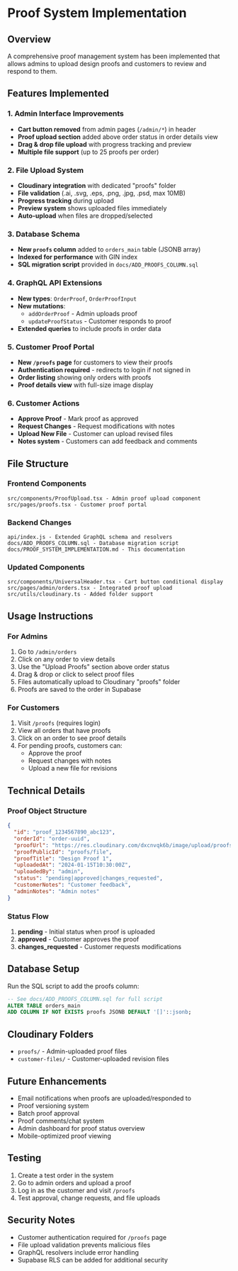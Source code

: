 # Proof System Implementation

## Overview
A comprehensive proof management system has been implemented that allows admins to upload design proofs and customers to review and respond to them.

## Features Implemented

### 1. Admin Interface Improvements
- **Cart button removed** from admin pages (`/admin/*`) in header
- **Proof upload section** added above order status in order details view
- **Drag & drop file upload** with progress tracking and preview
- **Multiple file support** (up to 25 proofs per order)

### 2. File Upload System
- **Cloudinary integration** with dedicated "proofs" folder
- **File validation** (.ai, .svg, .eps, .png, .jpg, .psd, max 10MB)
- **Progress tracking** during upload
- **Preview system** shows uploaded files immediately
- **Auto-upload** when files are dropped/selected

### 3. Database Schema
- **New `proofs` column** added to `orders_main` table (JSONB array)
- **Indexed for performance** with GIN index
- **SQL migration script** provided in `docs/ADD_PROOFS_COLUMN.sql`

### 4. GraphQL API Extensions
- **New types**: `OrderProof`, `OrderProofInput`
- **New mutations**: 
  - `addOrderProof` - Admin uploads proof
  - `updateProofStatus` - Customer responds to proof
- **Extended queries** to include proofs in order data

### 5. Customer Proof Portal
- **New `/proofs` page** for customers to view their proofs
- **Authentication required** - redirects to login if not signed in
- **Order listing** showing only orders with proofs
- **Proof details view** with full-size image display

### 6. Customer Actions
- **Approve Proof** - Mark proof as approved
- **Request Changes** - Request modifications with notes
- **Upload New File** - Customer can upload revised files
- **Notes system** - Customers can add feedback and comments

## File Structure

### Frontend Components
```
src/components/ProofUpload.tsx - Admin proof upload component
src/pages/proofs.tsx - Customer proof portal
```

### Backend Changes
```
api/index.js - Extended GraphQL schema and resolvers
docs/ADD_PROOFS_COLUMN.sql - Database migration script
docs/PROOF_SYSTEM_IMPLEMENTATION.md - This documentation
```

### Updated Components
```
src/components/UniversalHeader.tsx - Cart button conditional display
src/pages/admin/orders.tsx - Integrated proof upload
src/utils/cloudinary.ts - Added folder support
```

## Usage Instructions

### For Admins
1. Go to `/admin/orders`
2. Click on any order to view details
3. Use the "Upload Proofs" section above order status
4. Drag & drop or click to select proof files
5. Files automatically upload to Cloudinary "proofs" folder
6. Proofs are saved to the order in Supabase

### For Customers
1. Visit `/proofs` (requires login)
2. View all orders that have proofs
3. Click on an order to see proof details
4. For pending proofs, customers can:
   - Approve the proof
   - Request changes with notes
   - Upload a new file for revisions

## Technical Details

### Proof Object Structure
```json
{
  "id": "proof_1234567890_abc123",
  "orderId": "order-uuid",
  "proofUrl": "https://res.cloudinary.com/dxcnvqk6b/image/upload/proofs/file.jpg",
  "proofPublicId": "proofs/file",
  "proofTitle": "Design Proof 1",
  "uploadedAt": "2024-01-15T10:30:00Z",
  "uploadedBy": "admin",
  "status": "pending|approved|changes_requested",
  "customerNotes": "Customer feedback",
  "adminNotes": "Admin notes"
}
```

### Status Flow
1. **pending** - Initial status when proof is uploaded
2. **approved** - Customer approves the proof
3. **changes_requested** - Customer requests modifications

## Database Setup
Run the SQL script to add the proofs column:
```sql
-- See docs/ADD_PROOFS_COLUMN.sql for full script
ALTER TABLE orders_main 
ADD COLUMN IF NOT EXISTS proofs JSONB DEFAULT '[]'::jsonb;
```

## Cloudinary Folders
- `proofs/` - Admin-uploaded proof files
- `customer-files/` - Customer-uploaded revision files

## Future Enhancements
- Email notifications when proofs are uploaded/responded to
- Proof versioning system
- Batch proof approval
- Proof comments/chat system
- Admin dashboard for proof status overview
- Mobile-optimized proof viewing

## Testing
1. Create a test order in the system
2. Go to admin orders and upload a proof
3. Log in as the customer and visit `/proofs`
4. Test approval, change requests, and file uploads

## Security Notes
- Customer authentication required for `/proofs` page
- File upload validation prevents malicious files
- GraphQL resolvers include error handling
- Supabase RLS can be added for additional security 